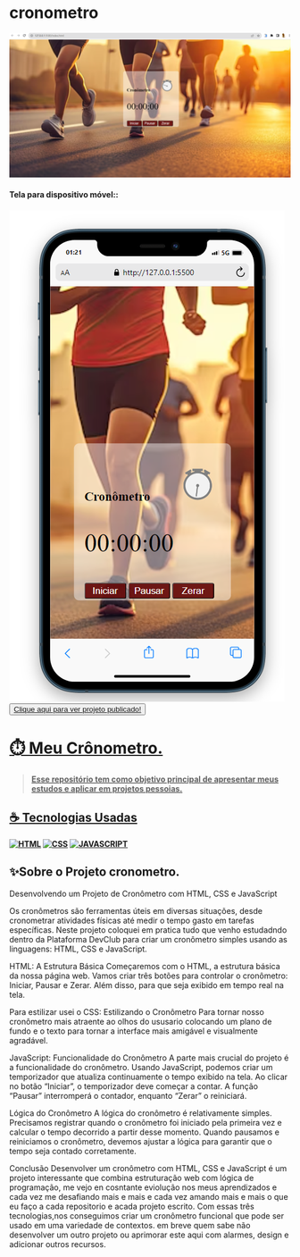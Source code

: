 # cronometro
 <img src="./assets/tela-pc -cronometro.PNG">
  <h4>Tela para dispositivo móvel::<h4>
   <img src="./assets/tela de celular cronometro.PNG">
  <br>
<button><a href="https://projeto-cronometro-timer.netlify.app">Clique aqui para ver projeto publicado!</button>

# ⏱️ Meu Crônometro.
> Esse repositório tem como objetivo principal de apresentar meus estudos e aplicar em projetos pessoias.

## ☕ Tecnologias Usadas

[![HTML](https://img.shields.io/badge/html%20-%23323330.svg?&style=for-the-badge&logo=html&logoColor=black&color=FF8000)](#)
[![CSS](https://img.shields.io/badge/css%20-%23323330.svg?&style=for-the-badge&logo=css&logoColor=black&color=2E64FE)](#)
[![JAVASCRIPT](https://img.shields.io/badge/javascript%20-%23323330.svg?&style=for-the-badge&logo=css&logoColor=black&color=FFFF00)](#)


## ✨Sobre o Projeto cronometro.
Desenvolvendo um Projeto de Cronômetro com HTML, CSS e JavaScript

Os cronômetros são ferramentas úteis em diversas situações, desde cronometrar atividades físicas até medir o tempo gasto em tarefas específicas. Neste projeto coloquei em pratica tudo que venho estudadndo dentro da Plataforma DevClub para criar um cronômetro simples usando as linguagens: HTML, CSS e JavaScript.

HTML: A Estrutura Básica
Começaremos com o HTML, a estrutura básica da nossa página web. Vamos criar três botões para controlar o cronômetro: Iniciar, Pausar e Zerar. Além disso, para que seja exibido em tempo real na tela.

Para estilizar usei o
CSS: Estilizando o Cronômetro
Para tornar nosso cronômetro mais atraente ao olhos do ususario colocando um plano de fundo e o texto para tornar a interface mais amigável e visualmente agradável.

JavaScript: Funcionalidade do Cronômetro
A parte mais crucial do projeto é a funcionalidade do cronômetro. Usando JavaScript, podemos criar um temporizador que atualiza continuamente o tempo exibido na tela. Ao clicar no botão “Iniciar”, o temporizador deve começar a contar. A função “Pausar” interromperá o contador, enquanto “Zerar” o reiniciará.

Lógica do Cronômetro
A lógica do cronômetro é relativamente simples. Precisamos registrar quando o cronômetro foi iniciado pela primeira vez e calcular o tempo decorrido a partir desse momento. Quando pausamos e reiniciamos o cronômetro, devemos ajustar a lógica para garantir que o tempo seja contado corretamente.

Conclusão
Desenvolver um cronômetro com HTML, CSS e JavaScript é um projeto interessante que combina estruturação web com lógica de programação, me vejo en cosntante eviolução nos meus aprendizados e cada vez me desafiando mais e mais e cada vez amando mais e mais o que eu faço a cada repositorio e acada projeto escrito.
 Com essas três tecnologias,nos conseguimos  criar um cronômetro funcional que pode ser usado em uma variedade de contextos. em breve quem sabe não desenvolver um outro projeto ou aprimorar este aqui com alarmes, design e adicionar outros recursos. 



